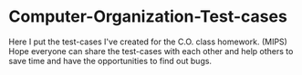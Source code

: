 # Computer-Organization-Test-cases
Here I put the test-cases I've created for the C.O. class homework. (MIPS)<br>
Hope everyone can share the test-cases with each other and help others to save time and have the opportunities to find out bugs.
